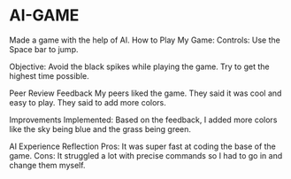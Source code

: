 # AI-GAME
Made a game with the help of AI.
How to Play My Game:
    Controls:
        Use the Space bar to jump.

Objective:
    Avoid the black spikes while playing the game.
    Try to get the highest time possible.

Peer Review Feedback
    My peers liked the game. They said it was cool and easy to play. They said to add more colors.

Improvements Implemented:
    Based on the feedback, I added more colors like the sky being blue and the grass being green.

AI Experience Reflection
    Pros:
        It was super fast at coding the base of the game.
    Cons:
        It struggled a lot with precise commands so I had to go in and change them myself.
